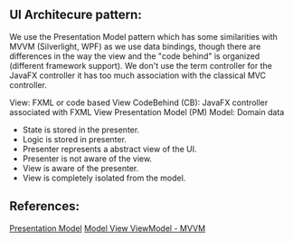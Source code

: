 ## UI Architecure pattern:
We use the Presentation Model pattern which has some similarities with MVVM (Silverlight, WPF) as we use data 
bindings, though there are differences in the way the view and the "code behind" is organized (different framework 
support).
We don't use the term controller for the JavaFX controller it has too much association with the classical MVC 
controller. 

View: FXML or code based View
CodeBehind (CB): JavaFX controller associated with FXML View
Presentation Model (PM)
Model: Domain data

* State is stored in the presenter.
* Logic is stored in presenter.
* Presenter represents a abstract view of the UI.
* Presenter is not aware of the view.
* View is aware of the presenter.
* View is completely isolated from the model.


## References:
[Presentation Model](http://martinfowler.com/eaaDev/PresentationModel.html)
[Model View ViewModel - MVVM](http://msdn.microsoft.com/en-us/magazine/dd419663.aspx)
